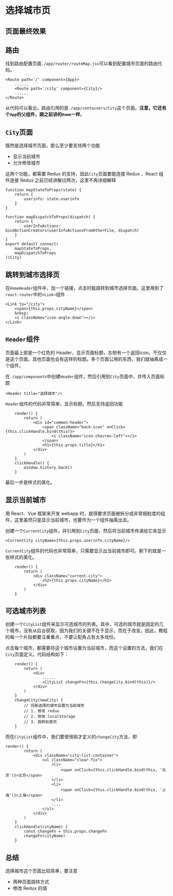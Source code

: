 # 选择城市页



## 页面最终效果



## 路由

找到路由配置页面`./app/router/routeMap.jsx`可以看到配置城市页面的路由代码。

```
<Route path='/' component={App}>
    ......
    <Route path='/city' component={City}/>
    ......
</Route>
```

从代码可以看出，路由引用的是`./app/containers/City`这个页面。**注意，它还有个`App`的父组件，跟之前讲的`Home`一样**。

## `City`页面

既然是选择城市页面，那么至少要支持两个功能

- 显示当前城市
- 允许修改城市

这两个功能，都需要 Redux 的支持，因此`City`页面要能连接 Redux ，React 组件连接 Redux 之前已经讲解过两次，这里不再详细解释

```
function mapStateToProps(state) {
    return {
        userinfo: state.userinfo
    }
}

function mapDispatchToProps(dispatch) {
    return {
        userInfoActions: bindActionCreators(userInfoActionsFromOtherFile, dispatch)
    }
}
export default connect(
    mapStateToProps,
    mapDispatchToProps
)(City)
```

## 跳转到城市选择页

在`HomeHeader`组件中，加一个链接，点击时能跳转到城市选择页面。这里用到了`react-router`中的`<Link>`组件

```
<Link to="/city">
    <span>{this.props.cityName}</span>
    &nbsp;
    <i className="icon-angle-down"></i>
</Link>
```

## `Header`组件

页面最上部是一个红色的 Header，显示页面标题，左侧有一个返回icon。不仅仅是这个页面，其他页面也会有这样的标题。多个页面公用的东西，我们就抽离成一个组件。

在`./app/components`中创建`Header`组件，然后引用到`City`页面中，并传入页面标题

```
<Header title="选择城市"/>
```

`Header`组件的代码非常简单，显示标题，然后支持返回功能

```
    render() {
        return (
            <div id="common-header">
                <span className="back-icon" onClick={this.clickHandle.bind(this)}>
                    <i className="icon-chevron-left"></i>
                </span>
                <h1>{this.props.title}</h1>
            </div>
        )
    }
    clickHandle() {
        window.history.back()
    }
```

最后一步是样式的美化。

## 显示当前城市

用 React、Vue 框架来开发 webapp 时，就得要求页面被拆分成非常细粒度的组件，这里虽然只是显示当前城市，也要作为一个组件抽离出去。

创建一个`CurrentCity`组件，并引用到`City`页面，然后将当前城市传递给它来显示

```
<CurrentCity cityName={this.props.userinfo.cityName}/>
```

`CurrentCity`组件的代码也非常简单，只需要显示出当前城市即可。剩下的就是一些样式的美化。

```
    render() {
        return (
            <div className="current-city">
                <h2>{this.props.cityName}</h2>
            </div>
        )
    }
```

## 可选城市列表

创建一个`CityList`组件来显示可选城市的列表。其中，可选的城市就是固定的几个城市，没有从后台获取，因为我们的关键不在于显示，而在于改变。因此，教程的每一个片段都要注重重点，不要让配角占有太多戏份。

点击每个城市，都需要将这个城市设置为当前城市，而这个设置的方法，我们在`City`页面定义。代码结构如下：

```
    render() {
        return (
            <div>
                ......
                <CityList changeFn={this.changeCity.bind(this)}/>
            </div>
        )
    }
    changeCity(newCity) {
        // 将新选择的城市设置为当前城市
        // 1. 修改 redux 
        // 2. 修改 localStorage
        // 3. 跳转到首页
    }
```

而在`CityList`组件中，我们要使用刚才定义的`changeCity`方法，即

```
render() {
        return (
            <div className="city-list-container">
                <ul className="clear-fix">
                    <li>
                        <span onClick={this.clickHandle.bind(this, '北京')}>北京</span>
                    </li>
                    <li>
                        <span onClick={this.clickHandle.bind(this, '上海')}>上海</span>
                    </li>
                    ....
                </ul>
            </div>
        )
    }
    clickHandle(cityName) {
        const changeFn = this.props.changeFn
        changeFn(cityName)
    }
```

## 总结

选择城市这个页面比较简单，要注意

- 两种页面跳转方式
- 修改 Redux 的值
